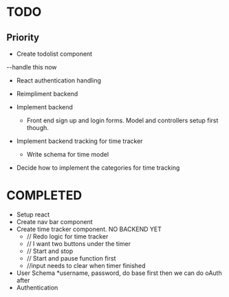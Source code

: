 
# TODO

## Priority
* Create todolist component

--handle this now

* React authentication handling

* Reimpliment backend
* Implement backend
  * Front end sign up and login forms. Model and controllers setup first though.

  

* Implement backend tracking for time tracker
  * Write schema for time model

* Decide how to implement the categories for time tracking


# COMPLETED
* Setup react
* Create nav bar component
* Create time tracker component. NO BACKEND YET
  * // Redo logic for time tracker
  * // I want two buttons under the timer
  * // Start and stop 
  * // Start and pause function first
  * //input needs to clear when timer finished
* User Schema
  *username, password, do base first then we can do oAuth after
* Authentication
